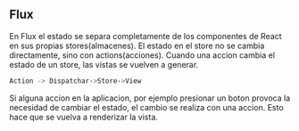 ## Flux

En Flux el estado se separa completamente de los componentes de React en sus propias stores(almacenes).
El estado en el store no se cambia directamente, sino con actions(acciones).
Cuando una accion cambia el estado de un store, las vistas se vuelven a generar.

```sh
Action -> Dispatchar->Store->View
```

Si alguna accion en la aplicacion, por ejemplo presionar un boton provoca la necesidad de cambiar el estado, el cambio se realiza con una accion.
Esto hace que se vuelva a renderizar la vista.